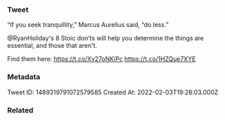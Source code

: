 ### Tweet
“If you seek tranquillity,” Marcus Aurelius said, “do less.”

@RyanHoliday's 8 Stoic don'ts will help you determine the things are essential, and those that aren't.

Find them here: https://t.co/Xv27oNKiPc https://t.co/1HZQue7XYE

### Metadata
Tweet ID: 1489319791072579585
Created At: 2022-02-03T19:28:03.000Z

### Related

